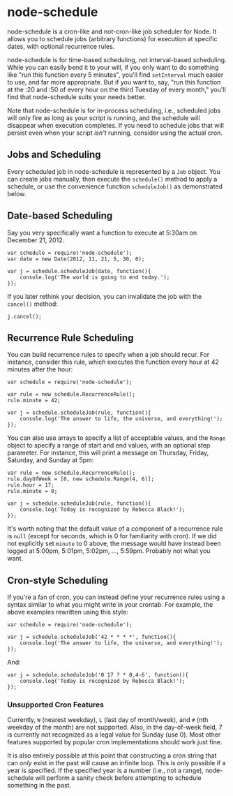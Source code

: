 node-schedule
=============
node-schedule is a cron-like and not-cron-like job scheduler for Node. It allows you to schedule jobs (arbitrary functions) for execution at specific dates, with optional recurrence rules.

node-schedule is for time-based scheduling, not interval-based scheduling. While you can easily bend it to your will, if you only want to do something like "run this function every 5 minutes", you'll find `setInterval` much easier to use, and far more appropriate. But if you want to, say, "run this function at the :20 and :50 of every hour on the third Tuesday of every month," you'll find that node-schedule suits your needs better.

Note that node-schedule is for in-process scheduling, i.e., scheduled jobs will only fire as long as your script is running, and the schedule will disappear when execution completes. If you need to schedule jobs that will persist even when your script *isn't* running, consider using the actual cron.

Jobs and Scheduling
-------------------
Every scheduled job in node-schedule is represented by a `Job` object. You can create jobs manually, then execute the `schedule()` method to apply a schedule, or use the convenience function `scheduleJob()` as demonstrated below.

Date-based Scheduling
---------------------
Say you very specifically want a function to execute at 5:30am on December 21, 2012.

	var schedule = require('node-schedule');
	var date = new Date(2012, 11, 21, 5, 30, 0);
	
	var j = schedule.scheduleJob(date, function(){
		console.log('The world is going to end today.');
	});

If you later rethink your decision, you can invalidate the job with the `cancel()` method:

	j.cancel();

Recurrence Rule Scheduling
--------------------------
You can build recurrence rules to specify when a job should recur. For instance, consider this rule, which executes the function every hour at 42 minutes after the hour:

	var schedule = require('node-schedule');
	
	var rule = new schedule.RecurrenceRule();
	rule.minute = 42;
	
	var j = schedule.scheduleJob(rule, function(){
		console.log('The answer to life, the universe, and everything!');
	});

You can also use arrays to specify a list of acceptable values, and the `Range` object to specify a range of start and end values, with an optional step parameter. For instance, this will print a message on Thursday, Friday, Saturday, and Sunday at 5pm:

	var rule = new schedule.RecurrenceRule();
	rule.dayOfWeek = [0, new schedule.Range(4, 6)];
	rule.hour = 17;
	rule.minute = 0;
	
	var j = schedule.scheduleJob(rule, function(){
		console.log('Today is recognized by Rebecca Black!');
	});

It's worth noting that the default value of a component of a recurrence rule is `null` (except for seconds, which is 0 for familiarity with cron). If we did not explicitly set `minute` to 0 above, the message would have instead been logged at 5:00pm, 5:01pm, 5:02pm, ..., 5:59pm. Probably not what you want.

Cron-style Scheduling
---------------------
If you're a fan of cron, you can instead define your recurrence rules using a syntax similar to what you might write in your crontab. For example, the above examples rewritten using this style:

	var schedule = require('node-schedule');
	
	var j = schedule.scheduleJob('42 * * * *', function(){
		console.log('The answer to life, the universe, and everything!');
	});
	
And:

	var j = schedule.scheduleJob('0 17 ? * 0,4-6', function(){
		console.log('Today is recognized by Rebecca Black!');
	});

### Unsupported Cron Features
Currently, `W` (nearest weekday), `L` (last day of month/week), and `#` (nth weekday of the month) are not supported. Also, in the day-of-week field, 7 is currently not recognized as a legal value for Sunday (use 0). Most other features supported by popular cron implementations should work just fine.

It is also entirely possible at this point that constructing a cron string that can *only* exist in the past will cause an infinite loop. This is only possible if a year is specified. If the specified year is a number (i.e., not a range), node-schedule will perform a sanity check before attempting to schedule something in the past.
